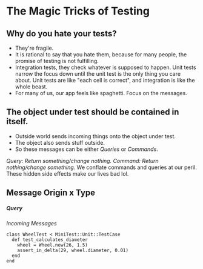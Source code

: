 # The Magic Tricks of Testing

## Why do you hate your tests?
- They're fragile.
- It is rational to say that you hate them, because for many people, the promise of testing is not fulfilling. 
- Integration tests, they check whatever is supposed to happen. Unit tests narrow the focus down until the unit test is the only thing you care about. Unit tests are like "each cell is correct", and integration is like the whole beast.
- For many of us, our app feels like spaghetti. Focus on the messages. 

## The object under test should be contained in itself.
- Outside world sends incoming things onto the object under test.
- The object also sends stuff outside.
- So these messages can be either *Queries* or *Commands*.

*Query: Return something/change nothing. Command: Return nothing/change something.* We conflate commands and queries at our peril. These hidden side effects make our lives bad lol.

## Message Origin x Type

##### Query

*Incoming Messages*

    class WheelTest < MiniTest::Unit::TestCase
      def test_calculates_diameter
        wheel = Wheel.new(26, 1.5)
        assert_in_delta(29, wheel.diameter, 0.01)
      end
    end

